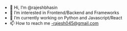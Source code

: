 - 👋 Hi, I’m @rajeshbhasin
- 👀 I’m interested in Frontend/Backend and Frameworks
- 🌱 I’m currently working on Python and Javascript/React
- 📫 How to reach me -rajesh045@gmail.com

<!---
rajeshbhasin/rajeshbhasin is a ✨ special ✨ repository because its `README.md` (this file) appears on your GitHub profile.
You can click the Preview link to take a look at your changes.
--->
